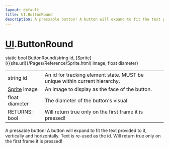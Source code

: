 ```yaml
---
layout: default
title: UI.ButtonRound
description: A pressable button! A button will expand to fit the text provided to it, vertically and horizontally. Text is re-used as the id. Will return true only on the first frame it is pressed!
---
```

# [UI]({{site.url}}/Pages/Reference/UI.html).ButtonRound

<div class='signature' markdown='1'>
static bool ButtonRound(string id, [Sprite]({{site.url}}/Pages/Reference/Sprite.html) image, float diameter)
</div>

|  |  |
|--|--|
|string id|An id for tracking element state. MUST be unique             within current hierarchy.|
|[Sprite]({{site.url}}/Pages/Reference/Sprite.html) image|An image to display as the face of the button.|
|float diameter|The diameter of the button's visual.|
|RETURNS: bool|Will return true only on the first frame it is pressed!|

A pressable button! A button will expand to fit the text
provided to it, vertically and horizontally. Text is re-used as the
id. Will return true only on the first frame it is pressed!




